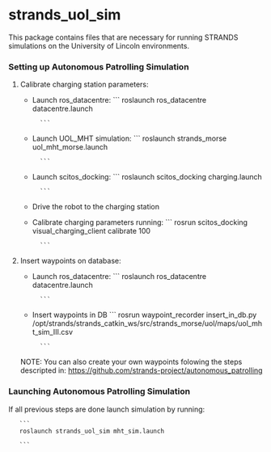 strands_uol_sim
===============

This package contains files that are necessary for running STRANDS simulations on the University of Lincoln environments.


### Setting up Autonomous Patrolling Simulation

1. Calibrate charging station parameters:
   * Launch ros_datacentre:
           ```
           roslaunch ros_datacentre datacentre.launch
           
           ```
   * Launch UOL_MHT simulation:
           ```
           roslaunch strands_morse uol_mht_morse.launch
           
           ```
   * Launch scitos_docking:
           ```
           roslaunch scitos_docking charging.launch
           
           ```
   * Drive the robot to the charging station
   * Calibrate charging parameters running:
           ```
           rosrun scitos_docking visual_charging_client calibrate 100
           
           ```
2. Insert waypoints on database:
   * Launch ros_datacentre:
           ```
           roslaunch ros_datacentre datacentre.launch
           
           ```
   * Insert waypoints in DB
           ```
           rosrun waypoint_recorder insert_in_db.py /opt/strands/strands_catkin_ws/src/strands_morse/uol/maps/uol_mht_sim_III.csv
           
           ```
   NOTE: You can also create your own waypoints folowing the steps descripted in: https://github.com/strands-project/autonomous_patrolling

### Launching Autonomous Patrolling Simulation

If all previous steps are done launch simulation by running:

       ```
       roslaunch strands_uol_sim mht_sim.launch
   
       ```
